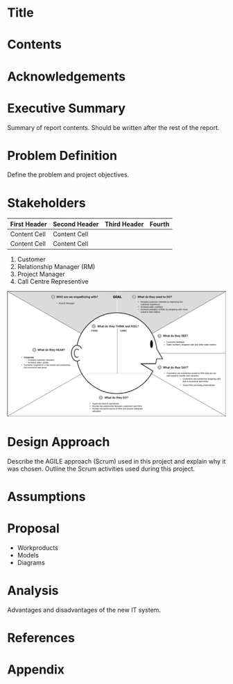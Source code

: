 # Title
# Contents
# Acknowledgements
# Executive Summary
Summary of report contents. Should be written after the rest of the report.

# Problem Definition
Define the problem and project objectives.

# Stakeholders
| First Header  | Second Header | Third Header | Fourth |
| ------------- | ------------- | ------------ | ------ |
| Content Cell  | Content Cell  |              |        |
| Content Cell  | Content Cell  |              |        |
1. Customer
2. Relationship Manager (RM)
3. Project Manager
4. Call Centre Representive

![Empathy Map - Branch Manager](/assets/Empathy%20Map%20-%20Branch%20Manager.png)

# Design Approach
Describe the AGILE approach (Scrum) used in this project and explain why it was chosen. Outline the Scrum activities used during this project.

# Assumptions
# Proposal

* Workproducts
* Models
* Diagrams

# Analysis
Advantages and disadvantages of the new IT system.

# References
# Appendix
